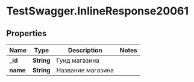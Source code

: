# TestSwagger.InlineResponse20061

## Properties

Name | Type | Description | Notes
------------ | ------------- | ------------- | -------------
**_id** | **String** | Гуид магазина | 
**name** | **String** | Название магазина | 


